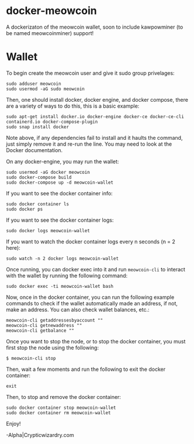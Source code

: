 # docker-meowcoin

A dockerizaton of the meowcoin wallet, soon to include kawpowminer (to be named meowcoinminer) support!

# Wallet

To begin create the meowcoin user and give it sudo group privelages:

    sudo adduser meowcoin
    sudo usermod -aG sudo meowcoin

Then, one should install docker, docker engine, and docker compose, there are a variety of ways to do this, this is a basic example:
    
    sudo apt-get install docker.io docker-engine docker-ce docker-ce-cli containerd.io docker-compose-plugin
    sudo snap install docker

Note above, if any dependencies fail to install and it haults the command, just simply remove it and re-run the line. You may need to look at the Docker documentation.

On any docker-engine, you may run the wallet:

    sudo usermod -aG docker meowcoin
    sudo docker-compose build
    sudo docker-compose up -d meowcoin-wallet

If you want to see the docker container info:

    sudo docker container ls
    sudo docker ps
    
If you want to see the docker container logs:
    
    sudo docker logs meowcoin-wallet

If you want to watch the docker container logs every n seconds (n = 2 here):

    sudo watch -n 2 docker logs meowcoin-wallet
    
Once running, you can docker exec into it and run `meowcoin-cli` to interact with the wallet by running the following command:

    sudo docker exec -ti meowcoin-wallet bash

Now, once in the docker container, you can run the following example commands to check if the wallet automatically made an address, if not, make an address.
You can also check wallet balances, etc.:
    
    meowcoin-cli getaddressesbyaccount ""
    meowcoin-cli getnewaddress ""
    meowcoin-cli getbalance ""

Once you want to stop the node, or to stop the docker container, you must first stop the node using the following:
    
    $ meowcoin-cli stop

Then, wait a few moments and run the following to exit the docker container:
    
    exit 

Then, to stop and remove the docker container:

    sudo docker container stop meowcoin-wallet
    sudo docker container rm meowcoin-wallet

Enjoy!

-Alpha|Crypticwizardry.com
